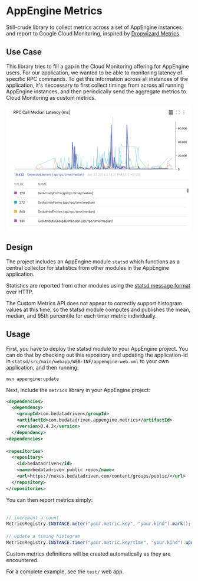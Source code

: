 
# AppEngine Metrics

Still-crude library to collect metrics across a set of AppEngine instances and 
report to Google Cloud Monitoring, inspired by [Dropwizard Metrics](https://github.com/dropwizard/metrics).

## Use Case

This library tries to fill a gap in the Cloud Monitoring offering for AppEngine users. For our application,
we wanted to be able to monitoring latency of specific RPC commands. To get this information across all instances
of the application, it's neccessary to first collect timings from across all running AppEngine instances, and then
periodically send the aggregate metrics to Cloud Monitoring as custom metrics.

![Example char](metrics-example.png)

## Design

The project includes an AppEngine module `statsd` which functions as a central collector for statistics from other
modules in the AppEngine application.

Statistics are reported from other modules 
using the [statsd message format](https://github.com/lukevenediger/statsd.net/blob/master/statsd.net/Documentation/reference/incoming-message-format.md)
over HTTP.

The Custom Metrics API does not appear to correctly support histogram values at this time, so the statsd module
computes and publishes the mean, median, and 95th percentile for each timer metric individually.

## Usage

First, you have to deploy the statsd module to your AppEngine project. You can do that by checking out this 
repository and updating the application-id in `statsd/src/main/webapp/WEB-INF/appengine-web.xml` to your own application,
and then running:

```
mvn appengine:update
```

Next, include the `metrics` library in your AppEngine project:

```.xml
<dependencies>
  <dependency>
    <groupId>com.bedatadriven</groupId>
    <artifactId>com.bedatadriven.appengine.metrics</artifactId>
    <version>0.4.2</version>
  </dependency>
<dependencies>

<repositories>
  <repository>
    <id>bedatadriven</id>
    <name>bedatadriven public repo</name>
    <url>https://nexus.bedatadriven.com/content/groups/public/</url>
  </repository>
</repositories>
```

You can then report metrics simply:

```.java

// increment a count
MetricsRegistry.INSTANCE.meter("your.metric.key", "your.kind").mark();

// update a timing histogram
MetricsRegistry.INSTANCE.timer("your.metric.key/time", "your.kind").update(elapsedMillis);
```

Custom metrics definitions will be created automatically as they are encountered.

For a complete example, see the `test/` web app.